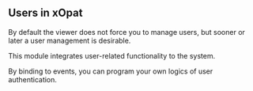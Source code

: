 ## Users in xOpat

By default the viewer does not force you to manage users,
but sooner or later a user management is desirable.

This module integrates user-related functionality to the system.

By binding to events, you can program your own logics
of user authentication. 
